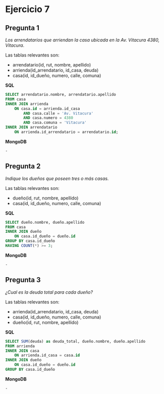 # Ejercicio 7

## Pregunta 1

*Los arrendatarios que arriendan la casa ubicada en la Av. Vitacura 4380, Vitacura*.

Las tablas relevantes son:

- arrendatario(id, rut, nombre, apellido)
- arrienda(id_arrendatario, id_casa, deuda)
- casa(id, id_dueño, numero, calle, comuna)

**SQL**

```sql
SELECT arrendatario.nombre, arrendatario.apellido
FROM casa
INNER JOIN arrienda
	ON casa.id = arrienda.id_casa
        AND casa.calle = 'Av. Vitacura'
        AND casa.numero = 4380
	    AND casa.comuna = 'Vitacura'
INNER JOIN arrendatario
	ON arrienda.id_arrendatario = arrendatario.id;
```

**MongoDB**

```
-
```

## Pregunta 2

*Indique los dueños que poseen tres o más casas.*

Las tablas relevantes son:

- dueño(id, rut, nombre, apellido)
- casa(id, id_dueño, numero, calle, comuna)

**SQL**

```sql
SELECT dueño.nombre, dueño.apellido
FROM casa
INNER JOIN dueño
	ON casa.id_dueño = dueño.id
GROUP BY casa.id_dueño
HAVING COUNT(*) >= 3;
```

**MongoDB**

```
-
```

## Pregunta 3

*¿Cual es la deuda total para cada dueño?*

Las tablas relevantes son:

- arrienda(id_arrendatario, id_casa, deuda)
- casa(id, id_dueño, numero, calle, comuna)
- dueño(id, rut, nombre, apellido)

**SQL**

```sql
SELECT SUM(deuda) as deuda_total, dueño.nombre, dueño.apellido
FROM arrienda
INNER JOIN casa
	ON arrienda.id_casa = casa.id
INNER JOIN dueño
	ON casa.id_dueño = dueño.id
GROUP BY casa.id_dueño
```

**MongoDB**

```
-
```